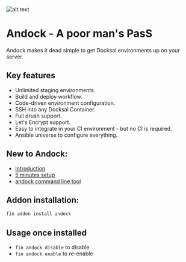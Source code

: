 ![alt text](https://avatars3.githubusercontent.com/u/41805169?s=200&v=4"andock")
# Andock - A poor man's PasS

Andock makes it dead simple to get Docksal environments up on your server. 

## Key features
* Unlimited staging environments.
* Build and deploy workflow.
* Code-driven environment configuration.
* SSH into any Docksal Container.
* Full drush support.
* Let's Encrypt support.
* Easy to integrate in your CI environment - but no CI is required.
* Ansible universe to configure everything.

## New to Andock:
* [Introduction](https://andock.readthedocs.io/en/latest/getting-started/introduction/)
* [5 minutes setup](https://andock.readthedocs.io/en/latest/getting-started/docksal/)
* [andock command line tool](https://github.com/andock/andock/)

## Addon installation:
```bash
fin addon install andock
```

## Usage once installed

- `fin andock disable` to disable
- `fin andock enable` to re-enable


